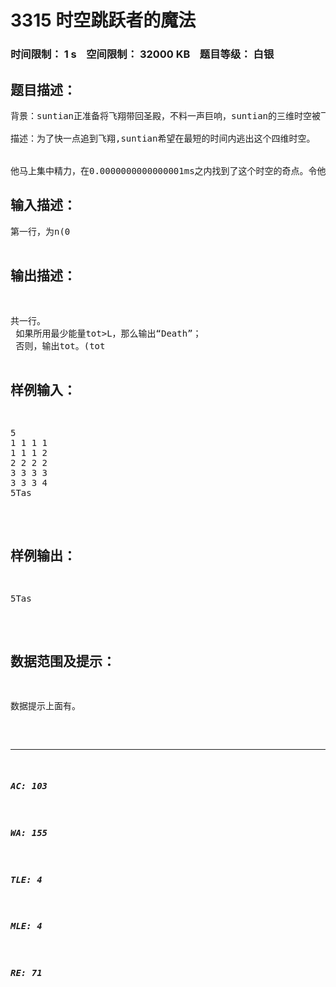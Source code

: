 # 3315 时空跳跃者的魔法   
### 时间限制： 1 s&nbsp;&nbsp;&nbsp;&nbsp;空间限制： 32000 KB&nbsp;&nbsp;&nbsp;&nbsp;题目等级： 白银  
## 题目描述：  

<pre>
背景：suntian正准备将飞翔带回圣殿，不料一声巨响，suntian的三维时空被飞翔炸开，飞翔再次出现在suntian面前，两人同时出手……随着两人昏天暗地的打斗，时空开始扭曲并产生波动，影响了suntian施咒，然而就是这一下，飞翔抓住了时机，释放巨大的能量将suntian送入了一个扭曲的四维时空……
 
描述：为了快一点追到飞翔,suntian希望在最短的时间内逃出这个四维时空。
 
 
他马上集中精力，在0.0000000000000001ms之内找到了这个时空的奇点。令他吃惊的是，这个空间竟然有n个奇点！这让suntian摸不着头脑。但作为圣殿战士，suntian也不是吃素的，他在冥思苦想之后得出了一个结论：只有在某个奇点处用咒术将其他n-1个奇点拉到这个奇点，才能将奇点打开。但是，将奇点拉拽到另一个奇点耗费的能量不同。能量W为：trunc(sqrt((x1-x2)^2+(y1-y2)^2+(z1-z2)^2))+abs(t1-t2) Tas。奇点拉在一起将被合并，suntian可以先把某些奇点合并再拉到他所处的奇点。为了抓捕到飞翔，suntian想用最少的能量来打开奇点，但是suntian能量已经所剩不多了。那么，suntian能否逃脱呢？
</pre>
  
  
## 输入描述：  

<pre>
第一行，为n(0<n<=10^3,n∈N)。
第2至n+1行，为每行的坐标x,y,z,t(0<x,y,z,t<=10^4,x,y,z,t∈N)。 第n+2行，为suntian剩余能量L(0<L<maxlongint,L∈N)。
</pre>
  
  
## 输出描述：  

<pre>
共一行。
 如果所用最少能量tot>L，那么输出“Death”；
 否则，输出tot。(tot<maxlongint)
</pre>
  
  
## 样例输入：  

<pre>
5
1 1 1 1
1 1 1 2
2 2 2 2
3 3 3 3
3 3 3 4
5Tas
</pre>
  
  
## 样例输出：  

<pre>
5Tas
</pre>
  
  
## 数据范围及提示：  

<pre>
数据提示上面有。
</pre>
  
  
***  

##### AC: 103  
##### WA: 155  
##### TLE: 4  
##### MLE: 4  
##### RE: 71  
